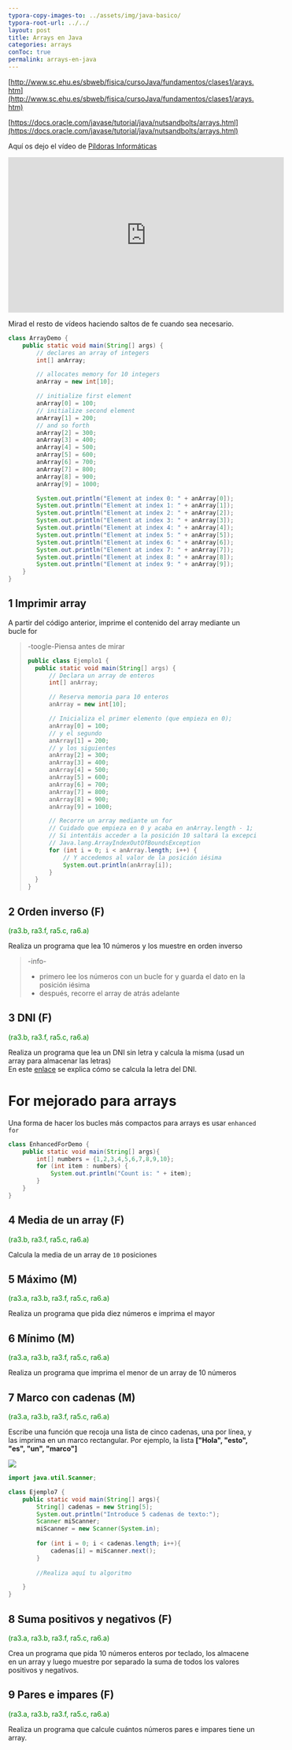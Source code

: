 ```yaml
---
typora-copy-images-to: ../assets/img/java-basico/
typora-root-url: ../../
layout: post
title: Arrays en Java
categories: arrays
conToc: true
permalink: arrays-en-java
---
```


[http://www.sc.ehu.es/sbweb/fisica/cursoJava/fundamentos/clases1/arays.htm](http://www.sc.ehu.es/sbweb/fisica/cursoJava/fundamentos/clases1/arays.htm)

[https://docs.oracle.com/javase/tutorial/java/nutsandbolts/arrays.html](https://docs.oracle.com/javase/tutorial/java/nutsandbolts/arrays.html)

Aquí os dejo el vídeo de [Píldoras Informáticas](https://www.youtube.com/watch?v=UID_EKKfpcE&list=PLU8oAlHdN5BktAXdEVCLUYzvDyqRQJ2lk&index=23)

<iframe width="560" height="315" src="https://www.youtube.com/embed/UID_EKKfpcE" frameborder="0" allow="accelerometer; autoplay; clipboard-write; encrypted-media; gyroscope; picture-in-picture" allowfullscreen></iframe>

Mirad el resto de vídeos haciendo saltos de fe cuando sea necesario.

```java
class ArrayDemo {
    public static void main(String[] args) {
        // declares an array of integers
        int[] anArray;

        // allocates memory for 10 integers
        anArray = new int[10];

        // initialize first element
        anArray[0] = 100;
        // initialize second element
        anArray[1] = 200;
        // and so forth
        anArray[2] = 300;
        anArray[3] = 400;
        anArray[4] = 500;
        anArray[5] = 600;
        anArray[6] = 700;
        anArray[7] = 800;
        anArray[8] = 900;
        anArray[9] = 1000;

        System.out.println("Element at index 0: " + anArray[0]);
        System.out.println("Element at index 1: " + anArray[1]);
        System.out.println("Element at index 2: " + anArray[2]);
        System.out.println("Element at index 3: " + anArray[3]);
        System.out.println("Element at index 4: " + anArray[4]);
        System.out.println("Element at index 5: " + anArray[5]);
        System.out.println("Element at index 6: " + anArray[6]);
        System.out.println("Element at index 7: " + anArray[7]);
        System.out.println("Element at index 8: " + anArray[8]);
        System.out.println("Element at index 9: " + anArray[9]);
    }
}
```

## 1 Imprimir array

A partir del código anterior, imprime el contenido del array mediante un bucle for

> -toogle-Piensa antes de mirar
>
> ```java
> public class Ejemplo1 {
> 	public static void main(String[] args) {
> 		// Declara un array de enteros
> 		int[] anArray;
> 
> 		// Reserva memoria para 10 enteros
> 		anArray = new int[10];
> 
> 		// Inicializa el primer elemento (que empieza en 0);
> 		anArray[0] = 100;
> 		// y el segundo
> 		anArray[1] = 200;
> 		// y los siguientes
> 		anArray[2] = 300;
> 		anArray[3] = 400;
> 		anArray[4] = 500;
> 		anArray[5] = 600;
> 		anArray[6] = 700;
> 		anArray[7] = 800;
> 		anArray[8] = 900;
> 		anArray[9] = 1000;
> 
> 		// Recorre un array mediante un for
> 		// Cuidado que empieza en 0 y acaba en anArray.length - 1;
> 		// Si intentáis acceder a la posición 10 saltará la excepción:
> 		// Java.lang.ArrayIndexOutOfBoundsException
> 		for (int i = 0; i < anArray.length; i++) {
> 			// Y accedemos al valor de la posición iésima
> 			System.out.println(anArray[i]);
> 		}
> 	}
> }
> ```

## 2 Orden inverso (F) 

<span style='color:green'> (ra3.b, ra3.f, ra5.c, ra6.a)</span>

Realiza un programa que lea 10 números y los muestre en orden inverso

> -info-
>
> * primero lee los números con un bucle for y guarda el dato en la posición iésima
> * después, recorre el array de atrás adelante

## 3 DNI (F)

<span style='color:green'> (ra3.b, ra3.f, ra5.c, ra6.a)</span>

Realiza un programa que lea un DNI sin letra y calcula la misma \(usad un array para almacenar las letras\)  
En este [enlace](https://www.interior.gob.es/opencms/ca/servicios-al-ciudadano/tramites-y-gestiones/dni/calculo-del-digito-de-control-del-nif-nie/) se explica cómo se calcula la letra del DNI.

# For mejorado para arrays

Una forma de hacer los bucles más compactos para arrays es usar `enhanced for`

```java
class EnhancedForDemo {
	public static void main(String[] args){
        int[] numbers = {1,2,3,4,5,6,7,8,9,10};
        for (int item : numbers) {
            System.out.println("Count is: " + item);
        }
    }
}
```

## 4 Media de un array (F)

<span style='color:green'> (ra3.b, ra3.f, ra5.c, ra6.a)</span>

Calcula la media de un array de `10` posiciones

## 5 Máximo (M)

<span style='color:green'> (ra3.a, ra3.b, ra3.f, ra5.c, ra6.a)</span>

Realiza un programa que pida diez números e imprima el mayor

## 6 Mínimo (M)

<span style='color:green'> (ra3.a, ra3.b, ra3.f, ra5.c, ra6.a)</span>

Realiza un programa que imprima el menor de un array de 10 números

## 7 Marco con cadenas (M)

<span style='color:green'> (ra3.a, ra3.b, ra3.f, ra5.c, ra6.a)</span>

Escribe una función que recoja una lista de cinco cadenas, una por línea, y las imprima en un marco rectangular. 
Por ejemplo, la lista **["Hola", "esto", "es", "un", "marco"]**

![](/programacion-java/assets/img/java-basico//marco.png)

```java
import java.util.Scanner;

class Ejemplo7 {
	public static void main(String[] args){
		String[] cadenas = new String[5];
		System.out.println("Introduce 5 cadenas de texto:");
		Scanner miScanner;
        miScanner = new Scanner(System.in);
		
		for (int i = 0; i < cadenas.length; i++){
			cadenas[i] = miScanner.next();
		}
		
		//Realiza aquí tu algoritmo

	}
}
```
## 8 Suma positivos y negativos (F)

<span style='color:green'> (ra3.a, ra3.b, ra3.f, ra5.c, ra6.a)</span>

Crea un programa que pida 10 números enteros por teclado, los almacene en un array y luego muestre por separado la suma de todos los valores positivos y negativos.

## 9 Pares e impares (F)

<span style='color:green'> (ra3.a, ra3.b, ra3.f, ra5.c, ra6.a)</span>

Realiza un programa que calcule cuántos números pares e impares tiene un array.


